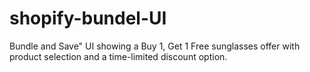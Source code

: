 # shopify-bundel-UI
Bundle and Save" UI showing a Buy 1, Get 1 Free sunglasses offer with product selection and a time-limited discount option.
